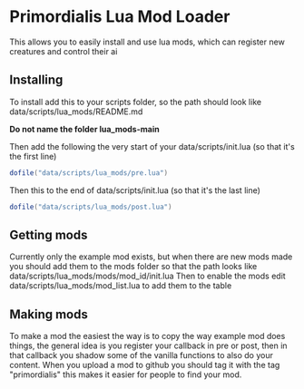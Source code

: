 # Primordialis Lua Mod Loader
This allows you to easily install and use lua mods, which can register new creatures and control their ai
## Installing
To install add this to your scripts folder, so the path should look like data/scripts/lua_mods/README.md

**Do not name the folder lua_mods-main**

Then add the following the very start of your data/scripts/init.lua (so that it's the first line)
```lua
dofile("data/scripts/lua_mods/pre.lua")
```
Then this to the end of data/scripts/init.lua (so that it's the last line)
```lua
dofile("data/scripts/lua_mods/post.lua")
```
## Getting mods
Currently only the example mod exists, but when there are new mods made you should add them to the mods folder so that the path looks like data/scripts/lua_mods/mods/mod_id/init.lua
Then to enable the mods edit data/scripts/lua_mods/mod_list.lua to add them to the table
## Making mods
To make a mod the easiest the way is to copy the way example mod does things, the general idea is you register your callback in pre or post, then in that callback you shadow some of the vanilla functions to also do your content.
When you upload a mod to github you should tag it with the tag "primordialis" this makes it easier for people to find your mod.
